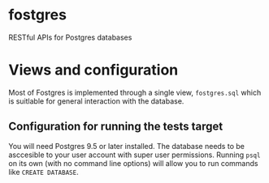 # fostgres
RESTful APIs for Postgres databases


# Views and configuration

Most of Fostgres is implemented through a single view, `fostgres.sql` which is suitlable for general interaction with the database.

## Configuration for running the tests target

You will need Postgres 9.5 or later installed. The database needs to be asccesible to your user account with super user permissions. Running `psql` on its own (with no command line options) will allow you to run commands like `CREATE DATABASE`.

